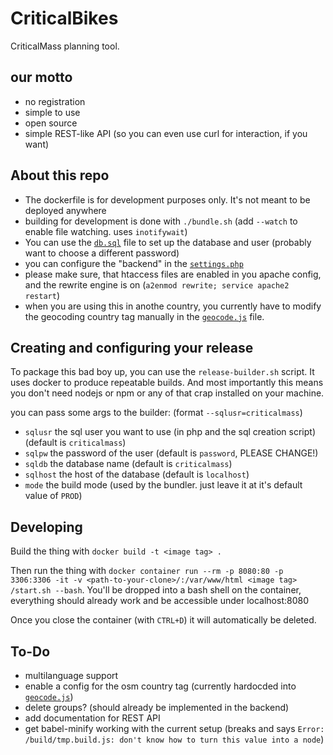 # CriticalBikes

CriticalMass planning tool.

## our motto

 - no registration
 - simple to use
 - open source
 - simple REST-like API (so you can even use curl for interaction, if you want)

## About this repo

 - The dockerfile is for development purposes only. It's not meant to be deployed anywhere
 - building for development is done with `./bundle.sh` (add `--watch` to enable file watching. uses `inotifywait`)
 - You can use the [`db.sql`](db.sql) file to set up the database and user (probably want to choose a different password)
 - you can configure the "backend" in the [`settings.php`](/api/settings.php)
 - please make sure, that htaccess files are enabled in you apache config, and the rewrite engine is on (`a2enmod rewrite; service apache2 restart`)
 - when you are using this in anothe country, you currently have to modify the geocoding country tag manually in the [`geocode.js`](/src/lib/geocode.js) file.

## Creating and configuring your release

To package this bad boy up, you can use the `release-builder.sh` script. It uses docker to produce repeatable builds. And most importantly this means you don't need nodejs or npm or any of that crap installed on your machine.

you can pass some args to the builder: (format `--sqlusr=criticalmass`)

 - `sqlusr` the sql user you want to use (in php and the sql creation script) (default is `criticalmass`)
 - `sqlpw` the password of the user (default is `password`, PLEASE CHANGE!)
 - `sqldb` the database name (default is `criticalmass`)
 - `sqlhost` the host of the database (default is `localhost`)
 - `mode` the build mode (used by the bundler. just leave it at it's default value of `PROD`)

## Developing

Build the thing with `docker build -t <image tag> .`

Then run the thing with `docker container run --rm -p 8080:80 -p 3306:3306 -it -v <path-to-your-clone>/:/var/www/html <image tag> /start.sh --bash`. You'll be dropped into a bash shell on the container, everything should already work and be accessible under localhost:8080

Once you close the container (with `CTRL+D`) it will automatically be deleted.

## To-Do

 - multilanguage support
 - enable a config for the osm country tag (currently hardocded into [`geocode.js`](/src/lib/geocode.js))
 - delete groups? (should already be implemented in the backend)
 - add documentation for REST API
 - get babel-minify working with the current setup (breaks and says `Error: /build/tmp.build.js: don't know how to turn this value into a node`)
